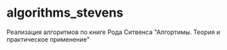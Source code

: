 # algorithms_stevens
Реализация алгоритмов по книге Рода Ситвенса "Алгортимы. Теория и практическое применение"
